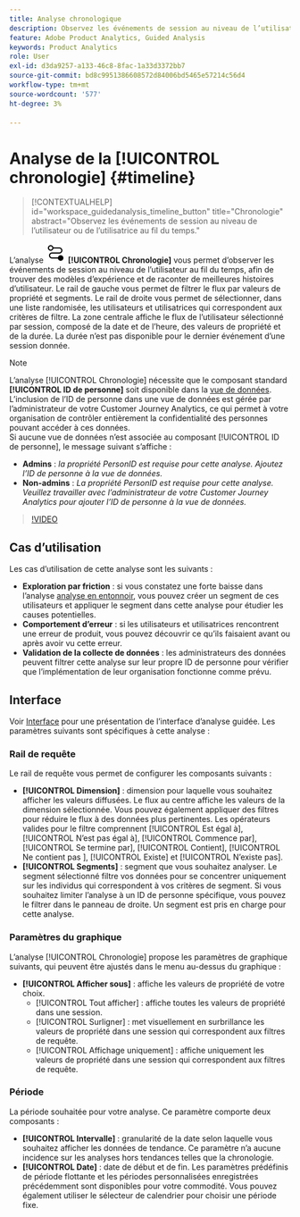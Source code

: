 ```yaml
---
title: Analyse chronologique
description: Observez les événements de session au niveau de l’utilisateur au fil du temps pour trouver des modèles d’expérience.
feature: Adobe Product Analytics, Guided Analysis
keywords: Product Analytics
role: User
exl-id: d3da9257-a133-46c8-8fac-1a33d3372bb7
source-git-commit: bd8c9951386608572d84006bd5465e57214c56d4
workflow-type: tm+mt
source-wordcount: '577'
ht-degree: 3%

---
```


# Analyse de la [!UICONTROL chronologie] {#timeline}

<!-- markdownlint-disable MD034 -->

>[!CONTEXTUALHELP]
>id="workspace_guidedanalysis_timeline_button"
>title="Chronologie"
>abstract="Observez les événements de session au niveau de l’utilisateur ou de l’utilisatrice au fil du temps."

<!-- markdownlint-enable MD034 -->

L’analyse ![Chronologie](/help/assets/icons/Timeline.svg) **[!UICONTROL Chronologie]** vous permet d’observer les événements de session au niveau de l’utilisateur au fil du temps, afin de trouver des modèles d’expérience et de raconter de meilleures histoires d’utilisateur. Le rail de gauche vous permet de filtrer le flux par valeurs de propriété et segments. Le rail de droite vous permet de sélectionner, dans une liste randomisée, les utilisateurs et utilisatrices qui correspondent aux critères de filtre. La zone centrale affiche le flux de l’utilisateur sélectionné par session, composé de la date et de l’heure, des valeurs de propriété et de la durée. La durée n’est pas disponible pour le dernier événement d’une session donnée.


>[!NOTE]
>
>L’analyse [!UICONTROL Chronologie] nécessite que le composant standard **[!UICONTROL ID de personne]** soit disponible dans la [vue de données](/help/data-views/component-reference.md#optional). L’inclusion de l’ID de personne dans une vue de données est gérée par l’administrateur de votre Customer Journey Analytics, ce qui permet à votre organisation de contrôler entièrement la confidentialité des personnes pouvant accéder à ces données.
><br/>Si aucune vue de données n’est associée au composant [!UICONTROL ID de personne], le message suivant s’affiche :
>
>* **Admins** : *la propriété PersonID est requise pour cette analyse. Ajoutez l’ID de personne à la vue de données.*
>* **Non-admins** : *La propriété PersonID est requise pour cette analyse. Veuillez travailler avec l’administrateur de votre Customer Journey Analytics pour ajouter l’ID de personne à la vue de données.*

>[!VIDEO](https://video.tv.adobe.com/v/3427810/?quality=12&learn=on)



## Cas d’utilisation

Les cas d’utilisation de cette analyse sont les suivants :

* **Exploration par friction** : si vous constatez une forte baisse dans l’analyse [analyse en entonnoir](funnel.md), vous pouvez créer un segment de ces utilisateurs et appliquer le segment dans cette analyse pour étudier les causes potentielles.
* **Comportement d’erreur** : si les utilisateurs et utilisatrices rencontrent une erreur de produit, vous pouvez découvrir ce qu’ils faisaient avant ou après avoir vu cette erreur.
* **Validation de la collecte de données** : les administrateurs des données peuvent filtrer cette analyse sur leur propre ID de personne pour vérifier que l’implémentation de leur organisation fonctionne comme prévu.

## Interface

Voir [Interface](../overview.md#interface) pour une présentation de l’interface d’analyse guidée. Les paramètres suivants sont spécifiques à cette analyse :

### Rail de requête

Le rail de requête vous permet de configurer les composants suivants :

* **[!UICONTROL Dimension]** : dimension pour laquelle vous souhaitez afficher les valeurs diffusées. Le flux au centre affiche les valeurs de la dimension sélectionnée. Vous pouvez également appliquer des filtres pour réduire le flux à des données plus pertinentes. Les opérateurs valides pour le filtre comprennent [!UICONTROL Est égal à], [!UICONTROL N’est pas égal à], [!UICONTROL Commence par], [!UICONTROL Se termine par], [!UICONTROL Contient], [!UICONTROL Ne contient pas ], [!UICONTROL Existe] et [!UICONTROL N’existe pas].
* **[!UICONTROL Segments]** : segment que vous souhaitez analyser. Le segment sélectionné filtre vos données pour se concentrer uniquement sur les individus qui correspondent à vos critères de segment. Si vous souhaitez limiter l’analyse à un ID de personne spécifique, vous pouvez le filtrer dans le panneau de droite. Un segment est pris en charge pour cette analyse.

### Paramètres du graphique

L’analyse [!UICONTROL Chronologie] propose les paramètres de graphique suivants, qui peuvent être ajustés dans le menu au-dessus du graphique :

* **[!UICONTROL Afficher sous]** : affiche les valeurs de propriété de votre choix.
   * [!UICONTROL Tout afficher] : affiche toutes les valeurs de propriété dans une session.
   * [!UICONTROL Surligner] : met visuellement en surbrillance les valeurs de propriété dans une session qui correspondent aux filtres de requête.
   * [!UICONTROL Affichage uniquement] : affiche uniquement les valeurs de propriété dans une session qui correspondent aux filtres de requête.

### Période

La période souhaitée pour votre analyse. Ce paramètre comporte deux composants :

* **[!UICONTROL Intervalle]** : granularité de la date selon laquelle vous souhaitez afficher les données de tendance. Ce paramètre n’a aucune incidence sur les analyses hors tendances telles que la chronologie.
* **[!UICONTROL Date]** : date de début et de fin. Les paramètres prédéfinis de période flottante et les périodes personnalisées enregistrées précédemment sont disponibles pour votre commodité. Vous pouvez également utiliser le sélecteur de calendrier pour choisir une période fixe.


<!--

## Example

See below for an example of the analysis.

![Timeline](../assets/timeline-new.png)

-->
